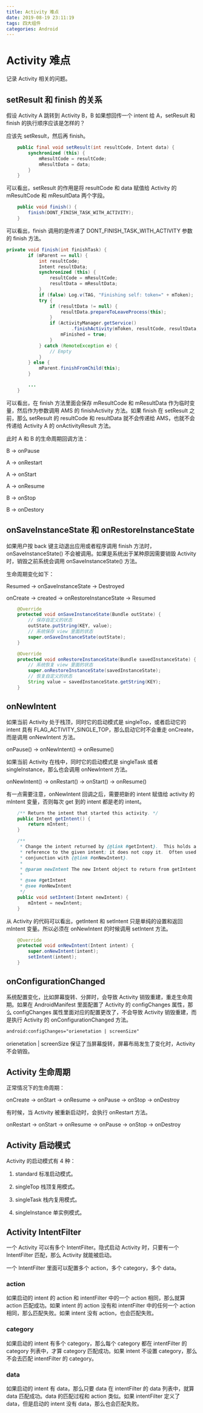 ```yaml
---
title: Activity 难点
date: 2019-08-19 23:11:19
tags: 四大组件
categories: Android
---
```


# Activity 难点

记录 Activity 相关的问题。

## setResult 和 finish 的关系

假设 Activity A 跳转到 Activity B，B 如果想回传一个 intent 给 A，setResult 和 finish 的执行顺序应该是怎样的？

应该先 setResult，然后再 finish。

```java
    public final void setResult(int resultCode, Intent data) {
        synchronized (this) {
            mResultCode = resultCode;
            mResultData = data;
        }
    }
```

可以看出，setResult 的作用是将 resultCode 和 data 赋值给 Activity 的 mResultCode 和 mResultData 两个字段。

```java
    public void finish() {
        finish(DONT_FINISH_TASK_WITH_ACTIVITY);
    }
```

可以看出，finish 调用的是传递了 DONT_FINISH_TASK_WITH_ACTIVITY 参数的 finish 方法。

```java
private void finish(int finishTask) {
        if (mParent == null) {
            int resultCode;
            Intent resultData;
            synchronized (this) {
                resultCode = mResultCode;
                resultData = mResultData;
            }
            if (false) Log.v(TAG, "Finishing self: token=" + mToken);
            try {
                if (resultData != null) {
                    resultData.prepareToLeaveProcess(this);
                }
                if (ActivityManager.getService()
                        .finishActivity(mToken, resultCode, resultData, finishTask)) {
                    mFinished = true;
                }
            } catch (RemoteException e) {
                // Empty
            }
        } else {
            mParent.finishFromChild(this);
        }

        ...
    }
```

可以看出，在 finish 方法里面会保存 mResultCode 和 mResultData 作为临时变量，然后作为参数调用 AMS 的 finishActivity 方法。如果 finish 在 setResult 之前，那么 setResult 的 resultCode 和 resultData 就不会传递给 AMS，也就不会传递给 Activity A 的 onActivityResult 方法。

此时 A 和 B 的生命周期回调方法：

B -> onPause

A -> onRestart

A -> onStart

A -> onResume

B -> onStop

B -> onDestory


## onSaveInstanceState 和 onRestoreInstanceState

如果用户按 back 键主动退出应用或者程序调用 finish 方法时，onSaveInstanceState() 不会被调用。如果是系统出于某种原因需要销毁 Activity 时，销毁之前系统会调用 onSaveInstanceState() 方法。

生命周期变化如下：

Resumed -> onSaveInstanceState -> Destroyed

onCreate -> created -> onRestoreInstanceState -> Resumed

```java
    @Override
    protected void onSaveInstanceState(Bundle outState) {
        // 保存自定义的状态
        outState.putString(KEY, value);
        // 系统保存 view 里面的状态
        super.onSaveInstanceState(outState);
    }

    @Override
    protected void onRestoreInstanceState(Bundle savedInstanceState) {
        // 系统恢复 view 里面的状态
        super.onRestoreInstanceState(savedInstanceState);
        // 恢复自定义的状态
        String value = savedInstanceState.getString(KEY);
    }
```

## onNewIntent

如果当前 Activity 处于栈顶，同时它的启动模式是 singleTop，或者启动它的 intent 具有 FLAG_ACTIVITY_SINGLE_TOP，那么启动它时不会重走 onCreate，而是调用 onNewIntent 方法。

onPause() -> onNewIntent() -> onResume()

如果当前 Activity 在栈中，同时它的启动模式是 singleTask 或者 singleInstance，那么也会调用 onNewIntent 方法。

onNewIntent() -> onRestart() -> onStart() -> onResume()

有一点需要注意，onNewIntent 回调之后，需要把新的 intent 赋值给 activity 的 mIntent 变量，否则每次 get 到的 intent 都是老的 intent。

```java
    /** Return the intent that started this activity. */
    public Intent getIntent() {
        return mIntent;
    }

    /**
     * Change the intent returned by {@link #getIntent}.  This holds a
     * reference to the given intent; it does not copy it.  Often used in
     * conjunction with {@link #onNewIntent}.
     *
     * @param newIntent The new Intent object to return from getIntent
     *
     * @see #getIntent
     * @see #onNewIntent
     */
    public void setIntent(Intent newIntent) {
        mIntent = newIntent;
    }
```

从 Activity 的代码可以看出，getIntent 和 setIntent 只是单纯的设置和返回 mIntent 变量。所以必须在 onNewIntent 的时候调用 setIntent 方法。

```java
    @Override
    protected void onNewIntent(Intent intent) {
        super.onNewIntent(intent);
        setIntent(intent);
    }
```

## onConfigurationChanged

系统配置变化，比如屏幕旋转、分屏时，会导致 Activity 销毁重建，重走生命周期。如果在 AndroidManifest 里面配置了 Activity 的 configChanges 属性，那么 configChanges 属性里面对应的配置更改了，不会导致 Activity 销毁重建，而是执行 Activity 的 onConfigurationChanged 方法。

```xml
android:configChanges="orienetation | screenSize"
```

orienetation | screenSize 保证了当屏幕旋转，屏幕布局发生了变化时，Activity 不会销毁。

## Activity 生命周期

正常情况下的生命周期：

onCreate -> onStart -> onResume -> onPause -> onStop -> onDestroy

有时候，当 Activity 被重新启动时，会执行 onRestart 方法。

onRestart -> onStart -> onResume -> onPause -> onStop -> onDestroy

## Activity 启动模式

Activity 的启动模式有 4 种：

1. standard 标准启动模式。

2. singleTop 栈顶复用模式。

3. singleTask 栈内复用模式。

4. singleInstance 单实例模式。

## Activity IntentFilter

一个 Activity 可以有多个 IntentFilter。隐式启动 Activity 时，只要有一个 IntentFilter 匹配，那么 Activity 就能被启动。

一个 IntentFilter 里面可以配置多个 action，多个 category，多个 data。

### action

如果启动的 intent 的 action 和 intentFilter 中的一个 action 相同，那么就算 action 匹配成功。如果 intent 的 action 没有和 intentFilter 中的任何一个 action 相同，那么匹配失败。如果 intent 没有 action，也会匹配失败。

### category

如果启动的 intent 有多个 category，那么每个 category 都在 intentFilter 的 category 列表中，才算 category 匹配成功。如果 intent 不设置 category，那么不会去匹配 intentFilter 的 category。

### data

如果启动的 intent 有 data，那么只要 data 在 intentFilter 的 data 列表中，就算 data 匹配成功。data 的匹配过程和 action 类似。如果 intentFilter 定义了 data，但是启动的 intent 没有 data，那么也会匹配失败。
